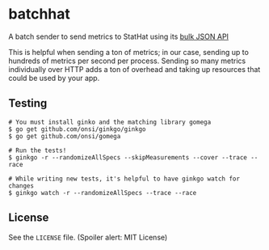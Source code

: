 batchhat
========

A batch sender to send metrics to StatHat using its [bulk JSON API](https://www.stathat.com/docs/api#json)

This is helpful when sending a ton of metrics; in our case, sending up to hundreds of metrics per second per
process. Sending so many metrics individually over HTTP adds a ton of overhead and taking up resources that
could be used by your app.

Testing
-------

```
# You must install ginko and the matching library gomega
$ go get github.com/onsi/ginkgo/ginkgo
$ go get github.com/onsi/gomega

# Run the tests!
$ ginkgo -r --randomizeAllSpecs --skipMeasurements --cover --trace --race

# While writing new tests, it's helpful to have ginkgo watch for changes
$ ginkgo watch -r --randomizeAllSpecs --trace --race
```

License
-------

See the `LICENSE` file. (Spoiler alert: MIT License)

